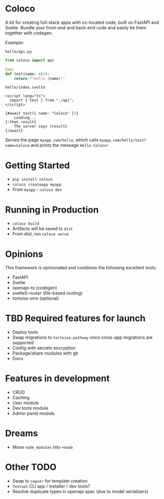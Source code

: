 # Coloco

A kit for creating full-stack apps with co-located code, built on FastAPI and Svelte. Bundle your front-end and back-end code and easily tie them together with codegen.

Example:

`hello/api.py`

```python
from coloco import api

@api
def test(name: str):
    return f"Hello {name}!"

```

`hello/index.svelte`

```svelte
<script lang="ts">
  import { test } from "./api";
</script>

{#await test({ name: "Coloco" })}
	Loading...
{:then result}
	The server says {result}
{/await}
```

Serves the page `myapp.com/hello`, which calls `myapp.com/hello/test?name=Coloco` and prints the message `Hello Coloco!`

# Getting Started

- `pip install coloco`
- `coloco createapp myapp`
- From `myapp` - `coloco dev`

# Running in Production

- `coloco build`
- Artifacts will be saved to `dist`
- From dist, run `coloco serve`

# Opinions

This framework is opinionated and combines the following excellent tools:

- FastAPI
- Svelte
- openapi-ts (codegen)
- svelte5-router (file-based routing)
- tortoise-orm (optional)

# TBD Required features for launch

- Deploy tools
- Swap migrations to `tortoise-pathway` once cross-app migrations are supported
- Config with secrets encryption
- Package/share modules with git
- Docs

# Features in development

- CRUD
- Caching
- User module
- Dev tools module
- Admin panel module

# Dreams

- Move `node_modules` into `+node`

# Other TODO

- Swap to `copier` for template creation
- `Textual` CLI app / installer / dev tools?
- Resolve duplicate types in openapi spec (due to model serializers)
